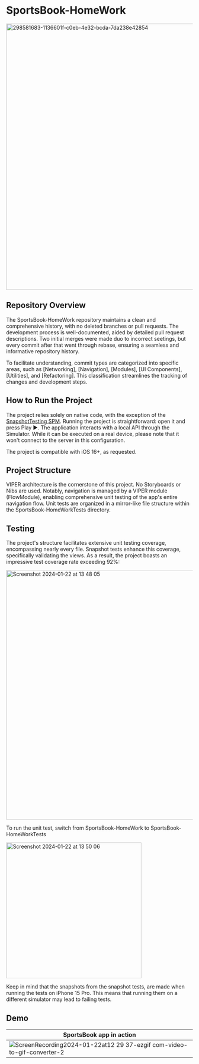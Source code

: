 # SportsBook-HomeWork
<img width="716" alt="298581683-1136601f-c0eb-4e32-bcda-7da238e42854" src="https://github.com/XRadevFRT/SportsBook-HomeWork/assets/25984871/68e897cc-9810-497b-a445-6579315bc771">

## Repository Overview

The SportsBook-HomeWork repository maintains a clean and comprehensive history, with no deleted branches or pull requests. The development process is well-documented, aided by detailed pull request descriptions. Two initial merges were made duo to incorrect seetings, but every commit after that went through rebase, ensuring a seamless and informative repository history.

To facilitate understanding, commit types are categorized into specific areas, such as [Networking], [Navigation], [Modules], [UI Components], [Utilities], and [Refactoring]. This classification streamlines the tracking of changes and development steps.

## How to Run the Project

The project relies solely on native code, with the exception of the [SnapshotTesting SPM](https://github.com/pointfreeco/swift-snapshot-testing). Running the project is straightforward: open it and press Play ▶️. The application interacts with a local API through the Simulator. While it can be executed on a real device, please note that it won't connect to the server in this configuration.

The project is compatible with iOS 16+, as requested.

## Project Structure

VIPER architecture is the cornerstone of this project. No Storyboards or Nibs are used. Notably, navigation is managed by a VIPER module (FlowModule), enabling comprehensive unit testing of the app's entire navigation flow. Unit tests are organized in a mirror-like file structure within the SportsBook-HomeWorkTests directory.

## Testing

The project's structure facilitates extensive unit testing coverage, encompassing nearly every file. Snapshot tests enhance this coverage, specifically validating the views. As a result, the project boasts an impressive test coverage rate exceeding 92%:

<img width="671" alt="Screenshot 2024-01-22 at 13 48 05" src="https://github.com/XRadevFRT/SportsBook-HomeWork/assets/25984871/82bde3d1-2e80-4278-aaa7-093e09e3ac93">

To run the unit test, switch from SportsBook-HomeWork to SportsBook-HomeWorkTests

<img width="365" alt="Screenshot 2024-01-22 at 13 50 06" src="https://github.com/XRadevFRT/SportsBook-HomeWork/assets/25984871/496ef32d-7b6a-4bf8-89c4-03d472abace7">

Keep in mind that the snapshots from the snapshot tests, are made when running the tests on iPhone 15 Pro. This means that running them on a different simulator may lead to failing tests.


## Demo

|    **SportsBook app in action**    | 
| --------------------|
|![ScreenRecording2024-01-22at12 29 37-ezgif com-video-to-gif-converter-2](https://github.com/XRadevFRT/SportsBook-HomeWork/assets/25984871/c535e58f-0d8c-4efe-ae24-29b05f8471c3)|

